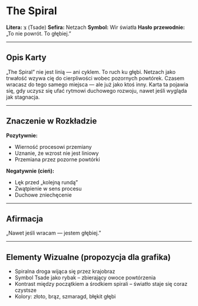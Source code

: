 # The Spiral

**Litera:** צ (Tsade)
**Sefira:** Netzach
**Symbol:** Wir światła
**Hasło przewodnie:** „To nie powrót. To głębiej.”

---

## Opis Karty

„The Spiral” nie jest linią — ani cyklem. To ruch ku głębi. Netzach jako trwałość wzywa cię do cierpliwości wobec pozornych powtórek. Czasem wracasz do tego samego miejsca — ale już jako ktoś inny. Karta ta pojawia się, gdy uczysz się ufać rytmowi duchowego rozwoju, nawet jeśli wygląda jak stagnacja.

---

## Znaczenie w Rozkładzie

**Pozytywnie:**
- Wierność procesowi przemiany
- Uznanie, że wzrost nie jest liniowy
- Przemiana przez pozorne powtórki

**Negatywnie (cień):**
- Lęk przed „kolejną rundą”
- Zwątpienie w sens procesu
- Duchowe zniechęcenie

---

## Afirmacja

„Nawet jeśli wracam — jestem głębiej.”

---

## Elementy Wizualne (propozycja dla grafika)

- Spiralna droga wijąca się przez krajobraz
- Symbol Tsade jako rybak – zbierający owoce powtórzenia
- Kontrast między początkiem a środkiem spirali – światło staje się coraz czystsze
- Kolory: złoto, brąz, szmaragd, błękit głębi

